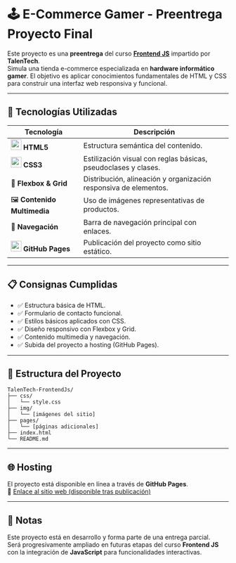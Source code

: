 # 🕹️ E-Commerce Gamer - Preentrega Proyecto Final

Este proyecto es una **preentrega** del curso [**Frontend JS**](https://talentech.com.ar/) impartido por **TalenTech**.  
Simula una tienda e-commerce especializada en **hardware informático gamer**. El objetivo es aplicar conocimientos fundamentales de HTML y CSS para construir una interfaz web responsiva y funcional.

---

## 🚀 Tecnologías Utilizadas

| Tecnología | Descripción |
|------------|-------------|
| <img src="https://cdn.jsdelivr.net/gh/devicons/devicon/icons/html5/html5-original.svg" width="24"/> **HTML5** | Estructura semántica del contenido. |
| <img src="https://cdn.jsdelivr.net/gh/devicons/devicon/icons/css3/css3-original.svg" width="24"/> **CSS3** | Estilización visual con reglas básicas, pseudoclases y clases. |
| 🧰 **Flexbox & Grid** | Distribución, alineación y organización responsiva de elementos. |
| 🖼️ **Contenido Multimedia** | Uso de imágenes representativas de productos. |
| 🧭 **Navegación** | Barra de navegación principal con enlaces. |
| <img src="https://cdn.jsdelivr.net/gh/devicons/devicon/icons/github/github-original.svg" width="24" /> **GitHub Pages** | Publicación del proyecto como sitio estático. |

---

## 📋 Consignas Cumplidas

- ✅ Estructura básica de HTML.
- ✅ Formulario de contacto funcional.
- ✅ Estilos básicos aplicados con CSS.
- ✅ Diseño responsivo con Flexbox y Grid.
- ✅ Contenido multimedia y navegación.
- ✅ Subida del proyecto a hosting (GitHub Pages).

---

## 📁 Estructura del Proyecto
```
TalenTech-FrontendJs/
├── css/
│   └── style.css
├── img/
│   └── [imágenes del sitio]
├── pages/
│   └── [páginas adicionales]
├── index.html
└── README.md
```
---

## 🌐 Hosting

El proyecto está disponible en línea a través de **GitHub Pages**.  
🔗 [Enlace al sitio web (disponible tras publicación)](https://arielras.github.io/TalenTech-FrontendJs/)

---

## 📌 Notas

Este proyecto está en desarrollo y forma parte de una entrega parcial.  
Será progresivamente ampliado en futuras etapas del curso **Frontend JS** con la integración de **JavaScript** para funcionalidades interactivas.